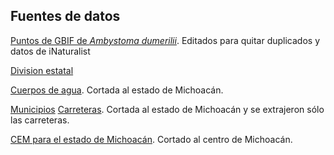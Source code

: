 ## Fuentes de datos

[Puntos de GBIF de *Ambystoma dumerilii*](https://doi.org/10.15468/dl.yaqv2r). Editados para quitar duplicados y datos de iNaturalist

[Division estatal](http://www.conabio.gob.mx/informacion/gis/?vns=gis_root/dipol/estata/dest22gw)

[Cuerpos de agua](http://www.conabio.gob.mx/informacion/gis/?vns=gis_root/hidro/cagua/catp50s3gw). Cortada al estado de Michoacán.

[Municipios](http://www.conabio.gob.mx/informacion/gis/?vns=gis_root/dipol/mupal/mun22gw)
[Carreteras](http://www.conabio.gob.mx/informacion/gis/?vns=gis_root/infra/vcomun/rvrnc22gw). Cortada al estado de Michoacán y se extrajeron sólo las carreteras.

[CEM para el estado de Michoacán](https://www.inegi.org.mx/app/geo2/elevacionesmex/). Cortado al centro de Michoacán.